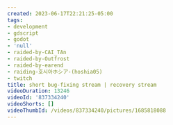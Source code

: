 ```yaml
---
created: 2023-06-17T22:21:25-05:00
tags:
- development
- gdscript
- godot
- 'null'
- raided-by-CAI_TAn
- raided-by-Outfrost
- raided-by-earend
- raiding-호시아ホシア-(hoshia05)
- twitch
title: short bug-fixing stream | recovery stream
videoDuration: 13246
videoId: '837334240'
videoShorts: []
videoThumbId: /videos/837334240/pictures/1685818088
---
```

